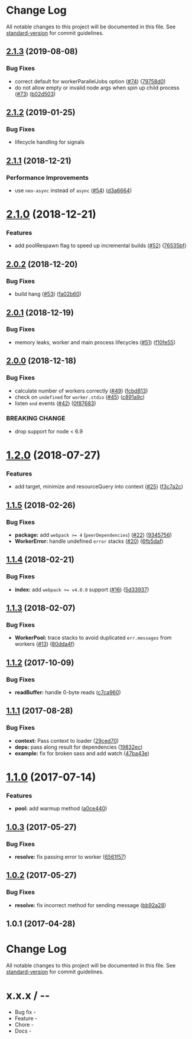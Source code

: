 # Change Log

All notable changes to this project will be documented in this file.
See [standard-version](https://github.com/conventional-changelog/standard-version) for commit guidelines.

<a name="2.1.3"></a>

## [2.1.3](https://github.com/webpack-contrib/thread-loader/compare/v2.1.2...v2.1.3) (2019-08-08)

### Bug Fixes

* correct default for workerParallelJobs
  option ([#74](https://github.com/webpack-contrib/thread-loader/issues/74)) ([79758d0](https://github.com/webpack-contrib/thread-loader/commit/79758d0))
* do not allow empty or invalid node args when spin up child
  process ([#73](https://github.com/webpack-contrib/thread-loader/issues/73)) ([b02d503](https://github.com/webpack-contrib/thread-loader/commit/b02d503))

<a name="2.1.2"></a>

## [2.1.2](https://github.com/webpack-contrib/thread-loader/compare/v2.1.1...v2.1.2) (2019-01-25)

### Bug Fixes

* lifecycle handling for signals

<a name="2.1.1"></a>

## [2.1.1](https://github.com/webpack-contrib/thread-loader/compare/v2.1.0...v2.1.1) (2018-12-21)

### Performance Improvements

* use `neo-async` instead
  of `async` ([#54](https://github.com/webpack-contrib/thread-loader/issues/54)) ([d3a6664](https://github.com/webpack-contrib/thread-loader/commit/d3a6664))

<a name="2.1.0"></a>

# [2.1.0](https://github.com/webpack-contrib/thread-loader/compare/v2.0.2...v2.1.0) (2018-12-21)

### Features

* add poolRespawn flag to speed up incremental
  builds ([#52](https://github.com/webpack-contrib/thread-loader/issues/52)) ([76535bf](https://github.com/webpack-contrib/thread-loader/commit/76535bf))

<a name="2.0.2"></a>

## [2.0.2](https://github.com/webpack-contrib/thread-loader/compare/v2.0.1...v2.0.2) (2018-12-20)

### Bug Fixes

* build
  hang ([#53](https://github.com/webpack-contrib/thread-loader/issues/53)) ([fa02b60](https://github.com/webpack-contrib/thread-loader/commit/fa02b60))

<a name="2.0.1"></a>

## [2.0.1](https://github.com/webpack-contrib/thread-loader/compare/v2.0.0...v2.0.1) (2018-12-19)

### Bug Fixes

* memory leaks, worker and main process
  lifecycles ([#51](https://github.com/webpack-contrib/thread-loader/issues/51)) ([f10fe55](https://github.com/webpack-contrib/thread-loader/commit/f10fe55))

<a name="2.0.0"></a>

## [2.0.0](https://github.com/webpack-contrib/thread-loader/compare/v1.2.0...v2.0.0) (2018-12-18)

### Bug Fixes

* calculate number of workers
  correctly ([#49](https://github.com/webpack-contrib/thread-loader/issues/49)) ([fcbd813](https://github.com/webpack-contrib/thread-loader/commit/fcbd813))
* check on `undefined`
  for `worker.stdio` ([#45](https://github.com/webpack-contrib/thread-loader/issues/45)) ([c891a9c](https://github.com/webpack-contrib/thread-loader/commit/c891a9c))
* listen `end`
  events ([#42](https://github.com/webpack-contrib/thread-loader/issues/42)) ([0f87683](https://github.com/webpack-contrib/thread-loader/commit/0f87683))

### BREAKING CHANGE

* drop support for node < 6.9

<a name="1.2.0"></a>

# [1.2.0](https://github.com/webpack-contrib/thread-loader/compare/v1.1.5...v1.2.0) (2018-07-27)

### Features

* add target, minimize and resourceQuery into
  context ([#25](https://github.com/webpack-contrib/thread-loader/issues/25)) ([f3c7a2c](https://github.com/webpack-contrib/thread-loader/commit/f3c7a2c))

<a name="1.1.5"></a>

## [1.1.5](https://github.com/webpack-contrib/thread-loader/compare/v1.1.4...v1.1.5) (2018-02-26)

### Bug Fixes

* **package:**
  add `webpack >= 4` (`peerDependencies`) ([#22](https://github.com/webpack-contrib/thread-loader/issues/22)) ([9345756](https://github.com/webpack-contrib/thread-loader/commit/9345756))
* **WorkerError:** handle undefined `error`
  stacks ([#20](https://github.com/webpack-contrib/thread-loader/issues/20)) ([6fb5daf](https://github.com/webpack-contrib/thread-loader/commit/6fb5daf))

<a name="1.1.4"></a>

## [1.1.4](https://github.com/webpack-contrib/thread-loader/compare/v1.1.3...v1.1.4) (2018-02-21)

### Bug Fixes

* **index:** add `webpack >= v4.0.0`
  support ([#16](https://github.com/webpack-contrib/thread-loader/issues/16)) ([5d33937](https://github.com/webpack-contrib/thread-loader/commit/5d33937))

<a name="1.1.3"></a>

## [1.1.3](https://github.com/webpack-contrib/thread-loader/compare/v1.1.2...v1.1.3) (2018-02-07)

### Bug Fixes

* **WorkerPool:** trace stacks to avoid duplicated `err.messages` from
  workers ([#13](https://github.com/webpack-contrib/thread-loader/issues/13)) ([80dda4f](https://github.com/webpack-contrib/thread-loader/commit/80dda4f))

<a name="1.1.2"></a>

## [1.1.2](https://github.com/webpack-contrib/thread-loader/compare/v1.1.1...v1.1.2) (2017-10-09)

### Bug Fixes

* **readBuffer:** handle 0-byte reads ([c7ca960](https://github.com/webpack-contrib/thread-loader/commit/c7ca960))

<a name="1.1.1"></a>

## [1.1.1](https://github.com/webpack-contrib/thread-loader/compare/v1.1.0...v1.1.1) (2017-08-28)

### Bug Fixes

* **context:** Pass context to loader ([29ced70](https://github.com/webpack-contrib/thread-loader/commit/29ced70))
* **deps:** pass along result for
  dependencies ([19832ec](https://github.com/webpack-contrib/thread-loader/commit/19832ec))
* **example:** fix for broken sass and add
  watch ([47ba43e](https://github.com/webpack-contrib/thread-loader/commit/47ba43e))

<a name="1.1.0"></a>

# [1.1.0](https://github.com/webpack-contrib/thread-loader/compare/v1.0.3...v1.1.0) (2017-07-14)

### Features

* **pool:** add warmup method ([a0ce440](https://github.com/webpack-contrib/thread-loader/commit/a0ce440))

<a name="1.0.3"></a>

## [1.0.3](https://github.com/webpack-contrib/thread-loader/compare/v1.0.2...v1.0.3) (2017-05-27)

### Bug Fixes

* **resolve:** fix passing error to worker ([6561f57](https://github.com/webpack-contrib/thread-loader/commit/6561f57))

<a name="1.0.2"></a>

## [1.0.2](https://github.com/webpack-contrib/thread-loader/compare/v1.0.1...v1.0.2) (2017-05-27)

### Bug Fixes

* **resolve:** fix incorrect method for sending
  message ([bb92a28](https://github.com/webpack-contrib/thread-loader/commit/bb92a28))

<a name="1.0.1"></a>

## 1.0.1 (2017-04-28)

# Change Log

All notable changes to this project will be documented in this file.
See [standard-version](https://github.com/conventional-changelog/standard-version) for commit guidelines.

x.x.x / <year>-<month>-<day>
==================

* Bug fix -
* Feature -
* Chore -
* Docs -
